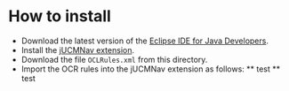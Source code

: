 # How to install

* Download the latest version of the <a href="https://www.eclipse.org/downloads/">Eclipse IDE for Java Developers</a>.
* Install the <a href="http://jucmnav.softwareengineering.ca/ucm/bin/view/ProjetSEG/DownloadingAndInstallation">jUCMNav extension</a>.
* Download the file `OCLRules.xml` from this directory.
* Import the OCR rules into the jUCMNav extension as follows:
** test
** test
